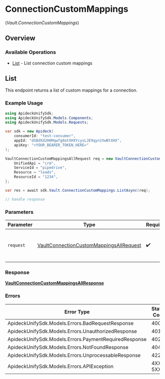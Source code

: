 # ConnectionCustomMappings
(*Vault.ConnectionCustomMappings*)

## Overview

### Available Operations

* [List](#list) - List connection custom mappings

## List

This endpoint returns a list of custom mappings for a connection.

### Example Usage

<!-- UsageSnippet language="csharp" operationID="vault.connectionCustomMappingsAll" method="get" path="/vault/connections/{unified_api}/{service_id}/{resource}/custom-mappings" -->
```csharp
using ApideckUnifySdk;
using ApideckUnifySdk.Models.Components;
using ApideckUnifySdk.Models.Requests;

var sdk = new Apideck(
    consumerId: "test-consumer",
    appId: "dSBdXd2H6Mqwfg0atXHXYcysLJE9qyn1VwBtXHX",
    apiKey: "<YOUR_BEARER_TOKEN_HERE>"
);

VaultConnectionCustomMappingsAllRequest req = new VaultConnectionCustomMappingsAllRequest() {
    UnifiedApi = "crm",
    ServiceId = "pipedrive",
    Resource = "leads",
    ResourceId = "1234",
};

var res = await sdk.Vault.ConnectionCustomMappings.ListAsync(req);

// handle response
```

### Parameters

| Parameter                                                                                                   | Type                                                                                                        | Required                                                                                                    | Description                                                                                                 |
| ----------------------------------------------------------------------------------------------------------- | ----------------------------------------------------------------------------------------------------------- | ----------------------------------------------------------------------------------------------------------- | ----------------------------------------------------------------------------------------------------------- |
| `request`                                                                                                   | [VaultConnectionCustomMappingsAllRequest](../../Models/Requests/VaultConnectionCustomMappingsAllRequest.md) | :heavy_check_mark:                                                                                          | The request object to use for the request.                                                                  |

### Response

**[VaultConnectionCustomMappingsAllResponse](../../Models/Requests/VaultConnectionCustomMappingsAllResponse.md)**

### Errors

| Error Type                                            | Status Code                                           | Content Type                                          |
| ----------------------------------------------------- | ----------------------------------------------------- | ----------------------------------------------------- |
| ApideckUnifySdk.Models.Errors.BadRequestResponse      | 400                                                   | application/json                                      |
| ApideckUnifySdk.Models.Errors.UnauthorizedResponse    | 401                                                   | application/json                                      |
| ApideckUnifySdk.Models.Errors.PaymentRequiredResponse | 402                                                   | application/json                                      |
| ApideckUnifySdk.Models.Errors.NotFoundResponse        | 404                                                   | application/json                                      |
| ApideckUnifySdk.Models.Errors.UnprocessableResponse   | 422                                                   | application/json                                      |
| ApideckUnifySdk.Models.Errors.APIException            | 4XX, 5XX                                              | \*/\*                                                 |